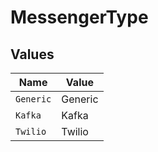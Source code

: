 # MessengerType


## Values

| Name      | Value     |
| --------- | --------- |
| `Generic` | Generic   |
| `Kafka`   | Kafka     |
| `Twilio`  | Twilio    |